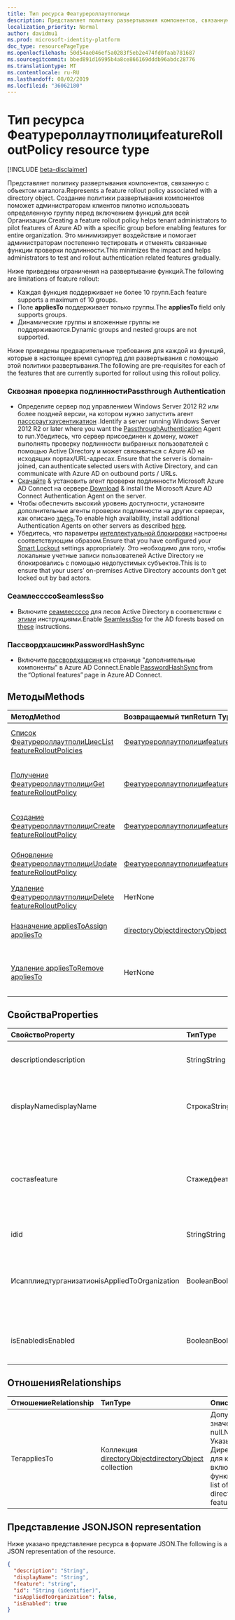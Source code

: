 ```yaml
---
title: Тип ресурса Феатурероллаутполици
description: Представляет политику развертывания компонентов, связанную с объектом каталога.
localization_priority: Normal
author: davidmu1
ms.prod: microsoft-identity-platform
doc_type: resourcePageType
ms.openlocfilehash: 50d54ae046ef5a0283f5eb2e474fd0faab781687
ms.sourcegitcommit: bbed891d16995b4a8ce866169dddb96abdc28776
ms.translationtype: MT
ms.contentlocale: ru-RU
ms.lasthandoff: 08/02/2019
ms.locfileid: "36062180"
---
```

# <a name="featurerolloutpolicy-resource-type"></a><span data-ttu-id="50662-103">Тип ресурса Феатурероллаутполици</span><span class="sxs-lookup"><span data-stu-id="50662-103">featureRolloutPolicy resource type</span></span>

[!INCLUDE [beta-disclaimer](../../includes/beta-disclaimer.md)]

<span data-ttu-id="50662-104">Представляет политику развертывания компонентов, связанную с объектом каталога.</span><span class="sxs-lookup"><span data-stu-id="50662-104">Represents a feature rollout policy associated with a directory object.</span></span> <span data-ttu-id="50662-105">Создание политики развертывания компонентов поможет администраторам клиентов пилотно использовать определенную группу перед включением функций для всей Организации.</span><span class="sxs-lookup"><span data-stu-id="50662-105">Creating a feature rollout policy helps tenant administrators to pilot features of Azure AD with a specific group before enabling features for entire organization.</span></span> <span data-ttu-id="50662-106">Это минимизирует воздействие и помогает администраторам постепенно тестировать и отменять связанные функции проверки подлинности.</span><span class="sxs-lookup"><span data-stu-id="50662-106">This minimizes the impact and helps administrators to test and rollout authentication related features gradually.</span></span>

<span data-ttu-id="50662-107">Ниже приведены ограничения на развертывание функций.</span><span class="sxs-lookup"><span data-stu-id="50662-107">The following are limitations of feature rollout:</span></span>

- <span data-ttu-id="50662-108">Каждая функция поддерживает не более 10 групп.</span><span class="sxs-lookup"><span data-stu-id="50662-108">Each feature supports a maximum of 10 groups.</span></span>
- <span data-ttu-id="50662-109">Поле **appliesTo** поддерживает только группы.</span><span class="sxs-lookup"><span data-stu-id="50662-109">The **appliesTo** field only supports groups.</span></span>
- <span data-ttu-id="50662-110">Динамические группы и вложенные группы не поддерживаются.</span><span class="sxs-lookup"><span data-stu-id="50662-110">Dynamic groups and nested groups are not supported.</span></span>

<span data-ttu-id="50662-111">Ниже приведены предварительные требования для каждой из функций, которые в настоящее время супортед для развертывания с помощью этой политики развертывания.</span><span class="sxs-lookup"><span data-stu-id="50662-111">The following are pre-requisites for each of the features that are currently suported for rollout using this rollout policy.</span></span>

### <a name="passthrough-authentication"></a><span data-ttu-id="50662-112">Сквозная проверка подлинности</span><span class="sxs-lookup"><span data-stu-id="50662-112">Passthrough Authentication</span></span>

* <span data-ttu-id="50662-113">Определите сервер под управлением Windows Server 2012 R2 или более поздней версии, на котором нужно запустить агент [пасссраугхаусентикатион](https://docs.microsoft.com/en-us/azure/active-directory/hybrid/how-to-connect-pta) .</span><span class="sxs-lookup"><span data-stu-id="50662-113">Identify a server running Windows Server 2012 R2 or later where you want the [PassthroughAuthentication](https://docs.microsoft.com/en-us/azure/active-directory/hybrid/how-to-connect-pta) Agent to run.</span></span><span data-ttu-id="50662-114">Убедитесь, что сервер присоединен к домену, может выполнять проверку подлинности выбранных пользователей с помощью Active Directory и может связываться с Azure AD на исходящих портах/URL-адресах.</span><span class="sxs-lookup"><span data-stu-id="50662-114"> Ensure that the server is domain-joined, can authenticate selected users with Active Directory, and can communicate with Azure AD on outbound ports / URLs.</span></span>
* <span data-ttu-id="50662-115">[Скачайте](https://aka.ms/getauthagent) & установить агент проверки подлинности Microsoft Azure AD Connect на сервере.</span><span class="sxs-lookup"><span data-stu-id="50662-115">[Download](https://aka.ms/getauthagent) & install the Microsoft Azure AD Connect Authentication Agent on the server.</span></span>
* <span data-ttu-id="50662-116">Чтобы обеспечить высокий уровень доступности, установите дополнительные агенты проверки подлинности на других серверах, как описано [здесь](https://docs.microsoft.com/en-us/azure/active-directory/hybrid/how-to-connect-pta-quick-start#step-4-ensure-high-availability).</span><span class="sxs-lookup"><span data-stu-id="50662-116">To enable high availability, install additional Authentication Agents on other servers as described [here](https://docs.microsoft.com/en-us/azure/active-directory/hybrid/how-to-connect-pta-quick-start#step-4-ensure-high-availability).</span></span>
* <span data-ttu-id="50662-117">Убедитесь, что параметры [интеллектуальной блокировки](https://docs.microsoft.com/en-us/azure/active-directory/authentication/howto-password-smart-lockout) настроены соответствующим образом.</span><span class="sxs-lookup"><span data-stu-id="50662-117">Ensure that you have configured your [Smart Lockout](https://docs.microsoft.com/en-us/azure/active-directory/authentication/howto-password-smart-lockout) settings appropriately.</span></span> <span data-ttu-id="50662-118">Это необходимо для того, чтобы локальные учетные записи пользователей Active Directory не блокировались с помощью недопустимых субъектов.</span><span class="sxs-lookup"><span data-stu-id="50662-118">This is to ensure that your users’ on-premises Active Directory accounts don’t get locked out by bad actors.</span></span>

### <a name="seamlesssso"></a><span data-ttu-id="50662-119">Сеамлессссо</span><span class="sxs-lookup"><span data-stu-id="50662-119">SeamlessSso</span></span>

* <span data-ttu-id="50662-120">Включите [сеамлессссо](https://docs.microsoft.com/en-us/azure/active-directory/hybrid/how-to-connect-sso) для лесов Active Directory в соответствии с [этими](https://docs.microsoft.com/en-us/azure/active-directory/hybrid/tshoot-connect-sso#manual-reset-of-the-feature) инструкциями.</span><span class="sxs-lookup"><span data-stu-id="50662-120">Enable [SeamlessSso](https://docs.microsoft.com/en-us/azure/active-directory/hybrid/how-to-connect-sso) for the AD forests based on [these](https://docs.microsoft.com/en-us/azure/active-directory/hybrid/tshoot-connect-sso#manual-reset-of-the-feature) instructions.</span></span>

### <a name="passwordhashsync"></a><span data-ttu-id="50662-121">Пассвордхашсинк</span><span class="sxs-lookup"><span data-stu-id="50662-121">PasswordHashSync</span></span>

* <span data-ttu-id="50662-122">Включите [пассвордхашсинк](https://docs.microsoft.com/en-us/azure/active-directory/hybrid/whatis-phs) на странице "дополнительные компоненты" в Azure AD Connect.</span><span class="sxs-lookup"><span data-stu-id="50662-122">Enable [PasswordHashSync](https://docs.microsoft.com/en-us/azure/active-directory/hybrid/whatis-phs) from the “Optional features” page in Azure AD Connect.</span></span>

## <a name="methods"></a><span data-ttu-id="50662-123">Методы</span><span class="sxs-lookup"><span data-stu-id="50662-123">Methods</span></span>

| <span data-ttu-id="50662-124">Метод</span><span class="sxs-lookup"><span data-stu-id="50662-124">Method</span></span>       | <span data-ttu-id="50662-125">Возвращаемый тип</span><span class="sxs-lookup"><span data-stu-id="50662-125">Return Type</span></span> | <span data-ttu-id="50662-126">Описание</span><span class="sxs-lookup"><span data-stu-id="50662-126">Description</span></span> |
|:-------------|:------------|:------------|
| [<span data-ttu-id="50662-127">Список ФеатурероллаутполиЦиес</span><span class="sxs-lookup"><span data-stu-id="50662-127">List featureRolloutPolicies</span></span>](../api/directory-list-featurerolloutpolicies.md) | [<span data-ttu-id="50662-128">Феатурероллаутполици</span><span class="sxs-lookup"><span data-stu-id="50662-128">featureRolloutPolicy</span></span>](featurerolloutpolicy.md) | <span data-ttu-id="50662-129">Получение списка объектов Феатурероллаутполици.</span><span class="sxs-lookup"><span data-stu-id="50662-129">Retrieve a list of featureRolloutPolicy objects.</span></span> |
| [<span data-ttu-id="50662-130">Получение Феатурероллаутполици</span><span class="sxs-lookup"><span data-stu-id="50662-130">Get featureRolloutPolicy</span></span>](../api/featurerolloutpolicy-get.md) | [<span data-ttu-id="50662-131">Феатурероллаутполици</span><span class="sxs-lookup"><span data-stu-id="50662-131">featureRolloutPolicy</span></span>](featurerolloutpolicy.md) | <span data-ttu-id="50662-132">Получение свойств и связей объекта феатурероллаутполици.</span><span class="sxs-lookup"><span data-stu-id="50662-132">Retrieve the properties and relationships of featurerolloutpolicy object.</span></span> ||
| [<span data-ttu-id="50662-133">Создание Феатурероллаутполици</span><span class="sxs-lookup"><span data-stu-id="50662-133">Create featureRolloutPolicy</span></span>](../api/directory-post-featurerolloutpolicies.md) | [<span data-ttu-id="50662-134">Феатурероллаутполици</span><span class="sxs-lookup"><span data-stu-id="50662-134">featureRolloutPolicy</span></span>](featurerolloutpolicy.md) | <span data-ttu-id="50662-135">Создание нового объекта Феатурероллаутполици.</span><span class="sxs-lookup"><span data-stu-id="50662-135">Create a new featureRolloutPolicy object.</span></span>
| [<span data-ttu-id="50662-136">Обновление Феатурероллаутполици</span><span class="sxs-lookup"><span data-stu-id="50662-136">Update featureRolloutPolicy</span></span>](../api/featurerolloutpolicy-update.md) | [<span data-ttu-id="50662-137">Феатурероллаутполици</span><span class="sxs-lookup"><span data-stu-id="50662-137">featureRolloutPolicy</span></span>](featurerolloutpolicy.md) | <span data-ttu-id="50662-138">Обновление свойств объекта феатурероллаутполици.</span><span class="sxs-lookup"><span data-stu-id="50662-138">Update the properties of featurerolloutpolicy object.</span></span> |
| [<span data-ttu-id="50662-139">Удаление Феатурероллаутполици</span><span class="sxs-lookup"><span data-stu-id="50662-139">Delete featureRolloutPolicy</span></span>](../api/featurerolloutpolicy-delete.md) | <span data-ttu-id="50662-140">Нет</span><span class="sxs-lookup"><span data-stu-id="50662-140">None</span></span> | <span data-ttu-id="50662-141">Удаление объекта Феатурероллаутполици.</span><span class="sxs-lookup"><span data-stu-id="50662-141">Delete a featureRolloutPolicy object.</span></span> |
| [<span data-ttu-id="50662-142">Назначение appliesTo</span><span class="sxs-lookup"><span data-stu-id="50662-142">Assign appliesTo</span></span>](../api/featurerolloutpolicy-post-appliesto.md) | [<span data-ttu-id="50662-143">directoryObject</span><span class="sxs-lookup"><span data-stu-id="50662-143">directoryObject</span></span>](directoryobject.md) | <span data-ttu-id="50662-144">Назначение directoryObject для развертывания компонентов.</span><span class="sxs-lookup"><span data-stu-id="50662-144">Assign a directoryObject to feature rollout.</span></span> |
| [<span data-ttu-id="50662-145">Удаление appliesTo</span><span class="sxs-lookup"><span data-stu-id="50662-145">Remove appliesTo</span></span>](../api/featurerolloutpolicy-delete-appliesto.md) | <span data-ttu-id="50662-146">Нет</span><span class="sxs-lookup"><span data-stu-id="50662-146">None</span></span> | <span data-ttu-id="50662-147">Удаление directoryObject из развертывания компонента.</span><span class="sxs-lookup"><span data-stu-id="50662-147">Remove a directoryObject from feature rollout.</span></span> |

## <a name="properties"></a><span data-ttu-id="50662-148">Свойства</span><span class="sxs-lookup"><span data-stu-id="50662-148">Properties</span></span>

| <span data-ttu-id="50662-149">Свойство</span><span class="sxs-lookup"><span data-stu-id="50662-149">Property</span></span>     | <span data-ttu-id="50662-150">Тип</span><span class="sxs-lookup"><span data-stu-id="50662-150">Type</span></span>        | <span data-ttu-id="50662-151">Описание</span><span class="sxs-lookup"><span data-stu-id="50662-151">Description</span></span> |
|:-------------|:------------|:------------|
|<span data-ttu-id="50662-152">description</span><span class="sxs-lookup"><span data-stu-id="50662-152">description</span></span>|<span data-ttu-id="50662-153">String</span><span class="sxs-lookup"><span data-stu-id="50662-153">String</span></span>|<span data-ttu-id="50662-154">Описание этой политики развертывания функций.</span><span class="sxs-lookup"><span data-stu-id="50662-154">A description for this feature rollout policy.</span></span>|
|<span data-ttu-id="50662-155">displayName</span><span class="sxs-lookup"><span data-stu-id="50662-155">displayName</span></span>|<span data-ttu-id="50662-156">Строка</span><span class="sxs-lookup"><span data-stu-id="50662-156">String</span></span>|<span data-ttu-id="50662-157">Отображаемое имя для этой политики развертывания компонента.</span><span class="sxs-lookup"><span data-stu-id="50662-157">The display name for this  feature rollout policy.</span></span>|
|<span data-ttu-id="50662-158">состав</span><span class="sxs-lookup"><span data-stu-id="50662-158">feature</span></span>|<span data-ttu-id="50662-159">Стажедфеатуренаме</span><span class="sxs-lookup"><span data-stu-id="50662-159">stagedFeatureName</span></span>| <span data-ttu-id="50662-160">Возможные значения: `passthroughAuthentication`, `seamlessSso`, `passwordHashSync`, `unknownFutureValue`.</span><span class="sxs-lookup"><span data-stu-id="50662-160">Possible values are: `passthroughAuthentication`, `seamlessSso`, `passwordHashSync`, `unknownFutureValue`.</span></span>|
|<span data-ttu-id="50662-161">id</span><span class="sxs-lookup"><span data-stu-id="50662-161">id</span></span>|<span data-ttu-id="50662-162">String</span><span class="sxs-lookup"><span data-stu-id="50662-162">String</span></span>| <span data-ttu-id="50662-163">Только для чтения.</span><span class="sxs-lookup"><span data-stu-id="50662-163">Read-only.</span></span>|
|<span data-ttu-id="50662-164">Исапплиедтурганизатион</span><span class="sxs-lookup"><span data-stu-id="50662-164">isAppliedToOrganization</span></span>|<span data-ttu-id="50662-165">Boolean</span><span class="sxs-lookup"><span data-stu-id="50662-165">Boolean</span></span>|<span data-ttu-id="50662-166">Указывает, следует ли применять эту политику развертывания функций ко всей Организации.</span><span class="sxs-lookup"><span data-stu-id="50662-166">Indicates whether this feature rollout policy should be applied to the entire organization.</span></span>|
|<span data-ttu-id="50662-167">isEnabled</span><span class="sxs-lookup"><span data-stu-id="50662-167">isEnabled</span></span>|<span data-ttu-id="50662-168">Boolean</span><span class="sxs-lookup"><span data-stu-id="50662-168">Boolean</span></span>|<span data-ttu-id="50662-169">Указывает, включен ли выпуск компонентов.</span><span class="sxs-lookup"><span data-stu-id="50662-169">Indicates whether the feature rollout is enabled.</span></span>|

## <a name="relationships"></a><span data-ttu-id="50662-170">Отношения</span><span class="sxs-lookup"><span data-stu-id="50662-170">Relationships</span></span>

| <span data-ttu-id="50662-171">Отношение</span><span class="sxs-lookup"><span data-stu-id="50662-171">Relationship</span></span> | <span data-ttu-id="50662-172">Тип</span><span class="sxs-lookup"><span data-stu-id="50662-172">Type</span></span>        | <span data-ttu-id="50662-173">Описание</span><span class="sxs-lookup"><span data-stu-id="50662-173">Description</span></span> |
|:-------------|:------------|:------------|
|<span data-ttu-id="50662-174">Тег</span><span class="sxs-lookup"><span data-stu-id="50662-174">appliesTo</span></span>|<span data-ttu-id="50662-175">Коллекция [directoryObject](directoryobject.md)</span><span class="sxs-lookup"><span data-stu-id="50662-175">[directoryObject](directoryobject.md) collection</span></span>| <span data-ttu-id="50662-176">Допускается значение null.</span><span class="sxs-lookup"><span data-stu-id="50662-176">Nullable.</span></span> <span data-ttu-id="50662-177">Указывает список Директорйобжектс, для которых включена функция.</span><span class="sxs-lookup"><span data-stu-id="50662-177">Specifies a list of directoryObjects that feature is enabled for.</span></span>|

## <a name="json-representation"></a><span data-ttu-id="50662-178">Представление JSON</span><span class="sxs-lookup"><span data-stu-id="50662-178">JSON representation</span></span>

<span data-ttu-id="50662-179">Ниже указано представление ресурса в формате JSON.</span><span class="sxs-lookup"><span data-stu-id="50662-179">The following is a JSON representation of the resource.</span></span>

<!-- {
  "blockType": "resource",
  "optionalProperties": [

  ],
  "@odata.type": "microsoft.graph.featureRolloutPolicy",
  "baseType": "",
  "keyProperty": "id"
}-->

```json
{
  "description": "String",
  "displayName": "String",
  "feature": "string",
  "id": "String (identifier)",
  "isAppliedToOrganization": false,
  "isEnabled": true
}
```

<!-- uuid: 16cd6b66-4b1a-43a1-adaf-3a886856ed98
2019-02-04 14:57:30 UTC -->
<!-- {
  "type": "#page.annotation",
  "description": "featureRolloutPolicy resource",
  "keywords": "",
  "section": "documentation",
  "tocPath": ""
}-->
